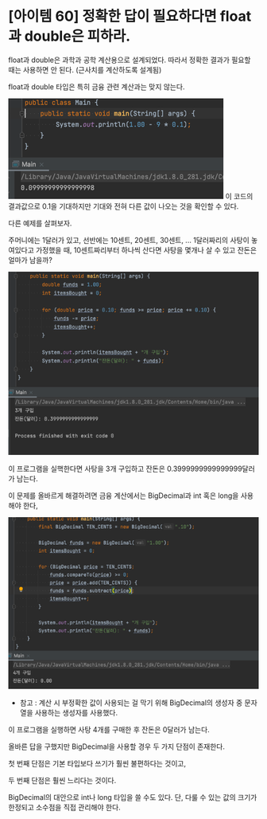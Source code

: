 # [아이템 60] 정확한 답이 필요하다면 float과 double은 피하라.

float과 double은 과학과 공학 계산용으로 설계되었다. 따라서 정확한 결과가 필요할 때는 사용하면 안 된다. (근사치를 계산하도록 설계됨)

float과 double 타입은 특히 금융 관련 계산과는 맞지 않는다.

![double usecase](img/item60_1.png)
이 코드의 결과값으로 0.1을 기대하지만 기대와 전혀 다른 값이 나오는 것을 확인할 수 있다.

다른 예제를 살펴보자.

주머니에는 1달러가 있고, 선반에는 10센트, 20센트, 30센트, ... 1달러짜리의 사탕이 놓여있다고 가정했을 때, 10센트짜리부터 하나씩 산다면 사탕을 몇개나 살 수 있고 잔돈은 얼마가 남을까?

![double usecase](img/item60_2.png)

이 프로그램을 실핵한다면 사탕을 3개 구입하고 잔돈은 0.3999999999999999달러가 남는다.

이 문제를 올바르게 해결하려면 금융 계산에서는 BigDecimal과 int 혹은 long을 사용해야 한다,

![bigdecimal usecase](img/item60_3.png)

- 참고 : 계산 시 부정확한 값이 사용되는 걸 막기 위해 BigDecimal의 생성자 중 문자열을 사용하는 생성자를 사용했다.

이 프로그램을 실행하면 사탕 4개를 구매한 후 잔돈은 0달러가 남는다.

올바른 답을 구했지만 BigDecimal을 사용할 경우 두 가지 단점이 존재한다.

첫 번째 단점은 기본 타입보다 쓰기가 훨씬 불편하다는 것이고,

두 번째 단점은 훨씬 느리다는 것이다.

BigDecimal의 대안으로 int나 long 타입을 쓸 수도 있다. 단, 다룰 수 있는 값의 크기가 한정되고 소수점을 직접 관리해야 한다.

